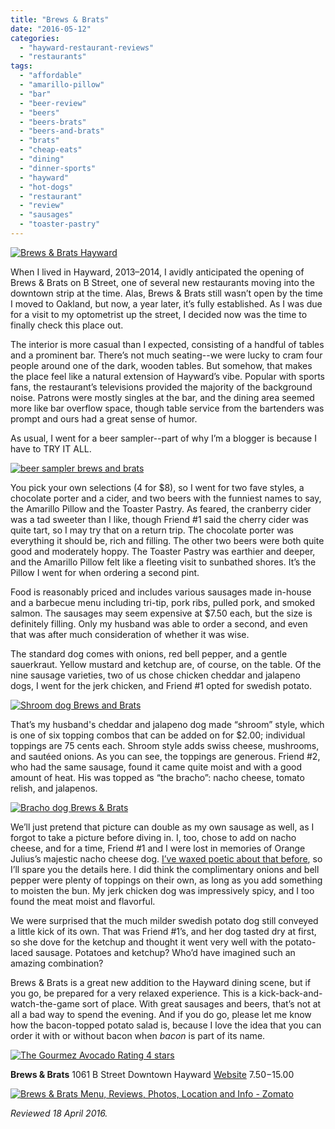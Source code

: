 ```yaml
---
title: "Brews & Brats"
date: "2016-05-12"
categories: 
  - "hayward-restaurant-reviews"
  - "restaurants"
tags: 
  - "affordable"
  - "amarillo-pillow"
  - "bar"
  - "beer-review"
  - "beers"
  - "beers-brats"
  - "beers-and-brats"
  - "brats"
  - "cheap-eats"
  - "dining"
  - "dinner-sports"
  - "hayward"
  - "hot-dogs"
  - "restaurant"
  - "review"
  - "sausages"
  - "toaster-pastry"
---
```


[![Brews & Brats Hayward](http://s3.amazonaws.com/thegourmez-wpmedia/2016/04/BrewsBrats01-329x500.jpg)](http://s3.amazonaws.com/thegourmez-wpmedia/2016/04/BrewsBrats01.jpg)

When I lived in Hayward, 2013–2014, I avidly anticipated the opening of Brews & Brats on B Street, one of several new restaurants moving into the downtown strip at the time. Alas, Brews & Brats still wasn’t open by the time I moved to Oakland, but now, a year later, it’s fully established. As I was due for a visit to my optometrist up the street, I decided now was the time to finally check this place out.

The interior is more casual than I expected, consisting of a handful of tables and a prominent bar. There’s not much seating--we were lucky to cram four people around one of the dark, wooden tables. But somehow, that makes the place feel like a natural extension of Hayward’s vibe. Popular with sports fans, the restaurant’s televisions provided the majority of the background noise. Patrons were mostly singles at the bar, and the dining area seemed more like bar overflow space, though table service from the bartenders was prompt and ours had a great sense of humor.

As usual, I went for a beer sampler--part of why I’m a blogger is because I have to TRY IT ALL.

[![beer sampler brews and brats](http://s3.amazonaws.com/thegourmez-wpmedia/2016/04/BrewsBrats02-450x500.jpg)](http://s3.amazonaws.com/thegourmez-wpmedia/2016/04/BrewsBrats02.jpg)

You pick your own selections (4 for $8), so I went for two fave styles, a chocolate porter and a cider, and two beers with the funniest names to say, the Amarillo Pillow and the Toaster Pastry. As feared, the cranberry cider was a tad sweeter than I like, though Friend #1 said the cherry cider was quite tart, so I may try that on a return trip. The chocolate porter was everything it should be, rich and filling. The other two beers were both quite good and moderately hoppy. The Toaster Pastry was earthier and deeper, and the Amarillo Pillow felt like a fleeting visit to sunbathed shores. It’s the Pillow I went for when ordering a second pint.

Food is reasonably priced and includes various sausages made in-house and a barbecue menu including tri-tip, pork ribs, pulled pork, and smoked salmon. The sausages may seem expensive at $7.50 each, but the size is definitely filling. Only my husband was able to order a second, and even that was after much consideration of whether it was wise.

The standard dog comes with onions, red bell pepper, and a gentle sauerkraut. Yellow mustard and ketchup are, of course, on the table. Of the nine sausage varieties, two of us chose chicken cheddar and jalapeno dogs, I went for the jerk chicken, and Friend #1 opted for swedish potato.

[![Shroom dog Brews and Brats](http://s3.amazonaws.com/thegourmez-wpmedia/2016/04/BrewsBrats04-500x298.jpg)](http://s3.amazonaws.com/thegourmez-wpmedia/2016/04/BrewsBrats04.jpg)

That’s my husband's cheddar and jalapeno dog made “shroom” style, which is one of six topping combos that can be added on for $2.00; individual toppings are 75 cents each. Shroom style adds swiss cheese, mushrooms, and sautéed onions. As you can see, the toppings are generous. Friend #2, who had the same sausage, found it came quite moist and with a good amount of heat. His was topped as “the bracho”: nacho cheese, tomato relish, and jalapenos.

[![Bracho dog Brews & Brats](http://s3.amazonaws.com/thegourmez-wpmedia/2016/04/BrewsBrats05-500x329.jpg)](http://s3.amazonaws.com/thegourmez-wpmedia/2016/04/BrewsBrats05.jpg)

We’ll just pretend that picture can double as my own sausage as well, as I forgot to take a picture before diving in. I, too, chose to add on nacho cheese, and for a time, Friend #1 and I were lost in memories of Orange Julius’s majestic nacho cheese dog. [I’ve waxed poetic about that before](http://thegourmez.com/2015/01/22/pinks-hot-dogs/), so I’ll spare you the details here. I did think the complimentary onions and bell pepper were plenty of toppings on their own, as long as you add something to moisten the bun. My jerk chicken dog was impressively spicy, and I too found the meat moist and flavorful.

We were surprised that the much milder swedish potato dog still conveyed a little kick of its own. That was Friend #1’s, and her dog tasted dry at first, so she dove for the ketchup and thought it went very well with the potato-laced sausage. Potatoes and ketchup? Who’d have imagined such an amazing combination?

Brews & Brats is a great new addition to the Hayward dining scene, but if you go, be prepared for a very relaxed experience. This is a kick-back-and-watch-the-game sort of place. With great sausages and beers, that’s not at all a bad way to spend the evening. And if you do go, please let me know how the bacon-topped potato salad is, because I love the idea that you can order it with or without bacon when _bacon_ is part of its name.

[![The Gourmez Avocado Rating 4 stars](http://s3.amazonaws.com/thegourmez-wpmedia/2009/05/rating_avocado1.gif)](http://s3.amazonaws.com/thegourmez-wpmedia/2009/05/rating_avocado1.gif)

**Brews & Brats** 1061 B Street Downtown Hayward [Website](http://www.pubandrestaurantinhaywardca.com/) $7.50-$15.00

[![Brews & Brats Menu, Reviews, Photos, Location and Info - Zomato](https://www.zomato.com/logo/18112679/minilink)](https://www.zomato.com/hayward-ca/brews-brats-hayward "View Menu, Reviews, Photos & Information about Brews & Brats, Hayward and other Restaurants in Hayward")

_Reviewed 18 April 2016._

